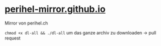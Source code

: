 # [perihel-mirror.github.io](perihel-mirror.github.io)
Mirror von perihel.ch

`chmod +x dl-all && ./dl-all` um das ganze archiv zu downloaden -> pull request
